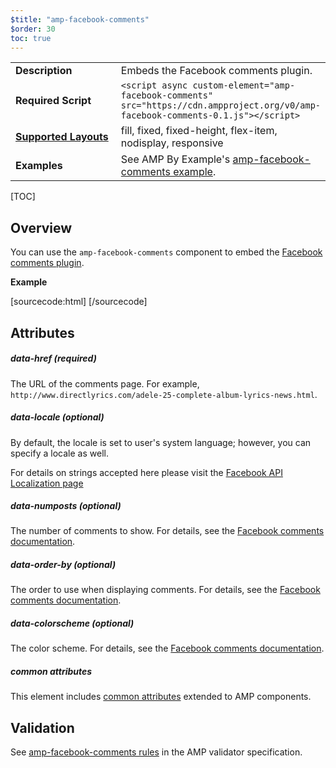 ```yaml
---
$title: "amp-facebook-comments"
$order: 30
toc: true
---
```


<!---
Copyright 2015 The AMP HTML Authors. All Rights Reserved.

Licensed under the Apache License, Version 2.0 (the "License");
you may not use this file except in compliance with the License.
You may obtain a copy of the License at

      http://www.apache.org/licenses/LICENSE-2.0

Unless required by applicable law or agreed to in writing, software
distributed under the License is distributed on an "AS-IS" BASIS,
WITHOUT WARRANTIES OR CONDITIONS OF ANY KIND, either express or implied.
See the License for the specific language governing permissions and
limitations under the License.
-->



<table>
  <tr>
    <td width="40%"><strong>Description</strong></td>
    <td>Embeds the Facebook comments plugin.</td>
  </tr>
  <tr>
    <td width="40%"><strong>Required Script</strong></td>
    <td><code>&lt;script async custom-element="amp-facebook-comments" src="https://cdn.ampproject.org/v0/amp-facebook-comments-0.1.js">&lt;/script></code></td>
  </tr>
  <tr>
    <td class="col-fourty"><strong><a href="https://www.ampproject.org/docs/guides/responsive/control_layout.html">Supported Layouts</a></strong></td>
    <td>fill, fixed, fixed-height, flex-item, nodisplay, responsive</td>
  </tr>
  <tr>
    <td><strong>Examples</strong></td>
    <td>See AMP By Example's <a href="https://ampbyexample.com/components/amp-facebook-comments/">amp-facebook-comments example</a>.</td>
  </tr>
</table>

[TOC]

## Overview

You can use the `amp-facebook-comments` component to embed the [Facebook comments plugin](https://developers.facebook.com/docs/plugins/comments).

**Example**

[sourcecode:html]
<amp-facebook-comments width=486 height=657
    layout="responsive"
    data-numposts="5"
    data-href="http://www.directlyrics.com/adele-25-complete-album-lyrics-news.html">
</amp-facebook-comments>
[/sourcecode]
## Attributes

##### data-href (required)

The URL of the comments page. For example, `http://www.directlyrics.com/adele-25-complete-album-lyrics-news.html`.

##### data-locale (optional)

By default, the locale is set to user's system language; however, you can specify a locale as well.

For details on strings accepted here please visit the [Facebook API Localization page](https://developers.facebook.com/docs/internationalization)

##### data-numposts (optional)

The number of comments to show.  For details, see the [Facebook comments documentation](https://developers.facebook.com/docs/plugins/comments).

##### data-order-by (optional)

The order to use when displaying comments. For details, see the [Facebook comments documentation](https://developers.facebook.com/docs/plugins/comments).

##### data-colorscheme (optional)

The color scheme. For details, see the [Facebook comments documentation](https://developers.facebook.com/docs/plugins/comments).

##### common attributes

This element includes [common attributes](https://www.ampproject.org/docs/reference/common_attributes) extended to AMP components.

## Validation

See [amp-facebook-comments rules](https://github.com/ampproject/amphtml/blob/master/extensions/amp-facebook-comments/validator-amp-facebook-comments.protoascii) in the AMP validator specification.
